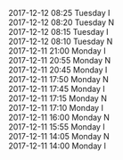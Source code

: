 2017-12-12 08:25 Tuesday  I  
2017-12-12 08:20 Tuesday  N  
2017-12-12 08:15 Tuesday  I  
2017-12-12 08:10 Tuesday  N  
2017-12-11 21:00 Monday  I  
2017-12-11 20:55 Monday  N  
2017-12-11 20:45 Monday  I  
2017-12-11 17:50 Monday  N  
2017-12-11 17:45 Monday  I  
2017-12-11 17:15 Monday  N  
2017-12-11 17:10 Monday  I  
2017-12-11 16:00 Monday  N  
2017-12-11 15:55 Monday  I  
2017-12-11 14:05 Monday  N  
2017-12-11 14:00 Monday  I  
